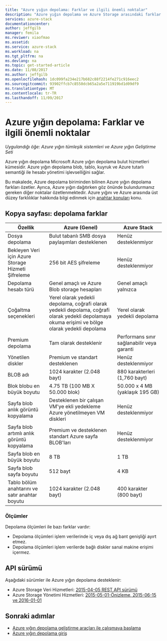```yaml
---
title: "Azure yığın depolama: Farklar ve ilgili önemli noktalar"
description: "Azure yığın depolama ve Azure Storage arasındaki farklar Azure yığın dağıtımında dikkat edilecek noktalar birlikte anlayın."
services: azure-stack
documentationcenter: 
author: jeffgilb
manager: femila
ms.reviwer: xiaofmao
ms.assetid: 
ms.service: azure-stack
ms.workload: na
ms.tgt_pltfrm: na
ms.devlang: na
ms.topic: get-started-article
ms.date: 11/08/2017
ms.author: jeffgilb
ms.openlocfilehash: 1dc099fa234e217b682c88f2214fe271c916eec2
ms.sourcegitcommit: 93902ffcb7c8550dcb65a2a5e711919bd1d09df9
ms.translationtype: MT
ms.contentlocale: tr-TR
ms.lasthandoff: 11/09/2017
---
```

# <a name="azure-stack-storage-differences-and-considerations"></a>Azure yığın depolama: Farklar ve ilgili önemli noktalar

*Uygulandığı öğe: Azure yığın tümleşik sistemleri ve Azure yığın Geliştirme Seti*

Azure yığın depolama Microsoft Azure yığın depolama bulut hizmetleri kümesidir. Azure yığın depolama blob, tablo, kuyruk ve Azure tutarlı semantiği ile hesabı yönetimi işlevselliğini sağlar.

Bu makalede, Azure depolama biriminden bilinen Azure yığın depolama farkları özetler. Ayrıca, Azure yığın dağıtırken göz önünde bulundurmanız gereken diğer noktalar özetlenmektedir. Azure yığını ve Azure arasında üst düzey farklılıklar hakkında bilgi edinmek için [anahtar konuları](azure-stack-considerations.md) konu.

## <a name="cheat-sheet-storage-differences"></a>Kopya sayfası: depolama farklar

| Özellik | Azure (Genel) | Azure Stack |
| --- | --- | --- |
|Dosya depolama|Bulut tabanlı SMB dosya paylaşımları desteklenen|Henüz desteklenmiyor
|Bekleyen Veri için Azure Storage Hizmeti Şifreleme|256 bit AES şifreleme|Henüz desteklenmiyor
|Depolama hesabı türü|Genel amaçlı ve Azure Blob storage hesapları|Genel amaçlı yalnızca
|Çoğaltma seçenekleri|Yerel olarak yedekli depolama, coğrafi olarak yedekli depolama, coğrafi olarak yedekli depolamaya okuma erişimi ve bölge olarak yedekli depolama|Yerel olarak yedekli depolama
|Premium depolama|Tam olarak desteklenir|Performans sınır sağlanabilir veya garanti
|Yönetilen diskler|Premium ve standart desteklenen|Henüz desteklenmiyor
|BLOB adı|1024 karakter (2.048 bayt)|880 karakterleri (1,760 bayt)
|Blok blobu en büyük boyutu|4.75 TB (100 MB X 50.000 blok)|50.000 x 4 MB (yaklaşık 195 GB)
|Sayfa blob anlık görüntü kopyalama|Desteklenen bir çalışan VM'ye ekli yedekleme Azure yönetilmeyen VM diskleri|Henüz desteklenmiyor
|Sayfa blob artımlı anlık görüntü kopyalama|Premium ve desteklenen standart Azure sayfa BLOB'ları|Henüz desteklenmiyor
|Sayfa blob en büyük boyutu|8 TB|1 TB
|Sayfa blob sayfa boyutu|512 bayt|4 KB
|Tablo bölüm anahtarını ve satır anahtar boyutu|1024 karakter (2.048 bayt)|400 karakter (800 bayt)

### <a name="metrics"></a>Ölçümler
Depolama ölçümleri ile bazı farklar vardır:
* Depolama ölçümleri işlem verilerinde iç veya dış ağ bant genişliği ayırt etmez.
* Depolama ölçümleri işlem verilerde bağlı diskler sanal makine erişimi içermez.

## <a name="api-version"></a>API sürümü
Aşağıdaki sürümler ile Azure yığın depolama desteklenir:

* Azure Storage Veri Hizmetleri: [2015-04-05 REST API sürümü](https://docs.microsoft.com/rest/api/storageservices/Version-2015-04-05?redirectedfrom=MSDN)
* Azure Storage Yönetimi Hizmetleri: [2015-05-01-Önizleme, 2015-06-15 ve 2016-01-01](https://docs.microsoft.com/rest/api/storagerp/?redirectedfrom=MSDN) 

## <a name="next-steps"></a>Sonraki adımlar

* [Azure yığın depolama geliştirme araçları ile çalışmaya başlama](azure-stack-storage-dev.md)
* [Azure yığın depolama giriş](azure-stack-storage-overview.md)

